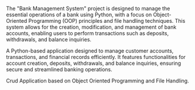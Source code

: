 The "Bank Management System" project is designed to manage the essential operations of a bank using Python, with a focus on Object-Oriented Programming (OOP) principles and file handling techniques. This system allows for the creation, modification, and management of bank accounts, enabling users to perform transactions such as deposits, withdrawals, and balance inquiries.

A Python-based application designed to manage customer accounts, transactions, and financial records efficiently. It features functionalities for account creation, deposits, withdrawals, and balance inquiries, ensuring secure and streamlined banking operations.

Crud Application based on Object Oriented Programming and File Handling.
